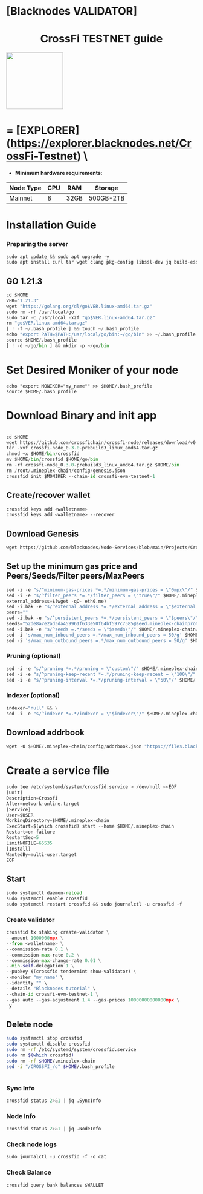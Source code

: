 [Blacknodes VALIDATOR]
=

<h1 align="center">CrossFi TESTNET guide</h1>

<img src="https://github.com/blacknodes/Node-Services/assets/85839823/96f08751-8572-4807-8016-cb1d499c0a1d" width="150" height="150">

=
[EXPLORER]
(https://explorer.blacknodes.net/CrossFi-Testnet) \
=

- **Minimum hardware requirements**:

| Node Type |CPU | RAM  | Storage  | 
|-----------|----|------|----------|
| Mainnet   |   8|  32GB | 500GB-2TB |



# Installation Guide

### Preparing the server

```python
sudo apt update && sudo apt upgrade -y
sudo apt install curl tar wget clang pkg-config libssl-dev jq build-essential bsdmainutils git make ncdu gcc git jq chrony liblz4-tool -y
```

## GO 1.21.3
```python
cd $HOME
VER="1.21.3"
wget "https://golang.org/dl/go$VER.linux-amd64.tar.gz"
sudo rm -rf /usr/local/go
sudo tar -C /usr/local -xzf "go$VER.linux-amd64.tar.gz"
rm "go$VER.linux-amd64.tar.gz"
[ ! -f ~/.bash_profile ] && touch ~/.bash_profile
echo "export PATH=$PATH:/usr/local/go/bin:~/go/bin" >> ~/.bash_profile
source $HOME/.bash_profile
[ ! -d ~/go/bin ] && mkdir -p ~/go/bin
```

# Set Desired Moniker of your node
```
echo "export MONIKER="my_name"" >> $HOME/.bash_profile
source $HOME/.bash_profile
```

# Download Binary and init app
```python

cd $HOME
wget https://github.com/crossfichain/crossfi-node/releases/download/v0.3.0-prebuild3/crossfi-node_0.3.0-prebuild3_linux_amd64.tar.gz && tar -xf crossfi-node_0.3.0-prebuild3_linux_amd64.tar.gz
tar -xvf crossfi-node_0.3.0-prebuild3_linux_amd64.tar.gz
chmod +x $HOME/bin/crossfid
mv $HOME/bin/crossfid $HOME/go/bin
rm -rf crossfi-node_0.3.0-prebuild3_linux_amd64.tar.gz $HOME/bin
rm /root/.mineplex-chain/config/genesis.json
crossfid init $MONIKER --chain-id crossfi-evm-testnet-1
```


## Create/recover wallet
```python
crossfid keys add <walletname>
crossfid keys add <walletname> --recover
```

## Download Genesis
```python
wget https://github.com/blacknodes/Node-Services/blob/main/Projects/CrossFi/genesis.json -O $HOME/.mineplex-chain/config/genesis.json
```


## Set up the minimum gas price and Peers/Seeds/Filter peers/MaxPeers
```python
sed -i -e "s/^minimum-gas-prices *=.*/minimum-gas-prices = \"0mpx\"/" $HOME/.mineplex-chain/config/app.toml
sed -i -e "s/^filter_peers *=.*/filter_peers = \"true\"/" $HOME/.mineplex-chain/config/config.toml
external_address=$(wget -qO- eth0.me) 
sed -i.bak -e "s/^external_address *=.*/external_address = \"$external_address:26656\"/" $HOME/.mineplex-chain/config/config.toml
peers=""
sed -i.bak -e "s/^persistent_peers *=.*/persistent_peers = \"$peers\"/" $HOME/.mineplex-chain/config/config.toml
seeds="52de8a7e2ad3da459961f633e50f64bf597c7585@seed.mineplex-chainprotocol.io:443,d2d2629c8c8a8815f85c58c90f80b94690468c4f@tenderseed.ccvalidators.com:26012"
sed -i.bak -e "s/^seeds =.*/seeds = \"$seeds\"/" $HOME/.mineplex-chain/config/config.toml
sed -i 's/max_num_inbound_peers =.*/max_num_inbound_peers = 50/g' $HOME/.mineplex-chain/config/config.toml
sed -i 's/max_num_outbound_peers =.*/max_num_outbound_peers = 50/g' $HOME/.mineplex-chain/config/config.toml
```

### Pruning (optional)
```python
sed -i -e "s/^pruning *=.*/pruning = \"custom\"/" $HOME/.mineplex-chain/config/app.toml
sed -i -e "s/^pruning-keep-recent *=.*/pruning-keep-recent = \"100\"/" $HOME/.mineplex-chain/config/app.toml
sed -i -e "s/^pruning-interval *=.*/pruning-interval = \"50\"/" $HOME/.mineplex-chain/config/app.toml
```


### Indexer (optional) 
```python
indexer="null" && \
sed -i -e "s/^indexer *=.*/indexer = \"$indexer\"/" $HOME/.mineplex-chain/config/config.toml
```

## Download addrbook
```python
wget -O $HOME/.mineplex-chain/config/addrbook.json "https://files.blacknodes.net/crossfi/addrbook.json"
```


# Create a service file
```python
sudo tee /etc/systemd/system/crossfid.service > /dev/null <<EOF
[Unit]
Description=Crossfi
After=network-online.target
[Service]
User=$USER
WorkingDirectory=$HOME/.mineplex-chain
ExecStart=$(which crossfid) start --home $HOME/.mineplex-chain
Restart=on-failure
RestartSec=5
LimitNOFILE=65535
[Install]
WantedBy=multi-user.target
EOF
```

## Start
```python
sudo systemctl daemon-reload
sudo systemctl enable crossfid
sudo systemctl restart crossfid && sudo journalctl -u crossfid -f
```

### Create validator
```python
crossfid tx staking create-validator \
--amount 1000000mpx \
--from <walletname> \
--commission-rate 0.1 \
--commission-max-rate 0.2 \
--commission-max-change-rate 0.01 \
--min-self-delegation 1 \
--pubkey $(crossfid tendermint show-validator) \
--moniker "my_name" \
--identity "" \
--details "Blacknodes tutorial" \
--chain-id crossfi-evm-testnet-1 \
--gas auto --gas-adjustment 1.4 --gas-prices 10000000000000mpx \
-y
```

## Delete node
```bash
sudo systemctl stop crossfid
sudo systemctl disable crossfid
sudo rm -rf /etc/systemd/system/crossfid.service
sudo rm $(which crossfid)
sudo rm -rf $HOME/.mineplex-chain
sed -i "/CROSSFI_/d" $HOME/.bash_profile
```
#
### Sync Info
```python
crossfid status 2>&1 | jq .SyncInfo
```
### Node Info
```python
crossfid status 2>&1 | jq .NodeInfo
```
### Check node logs
```python
sudo journalctl -u crossfid -f -o cat
```
### Check Balance
```python
crossfid query bank balances $WALLET
```
